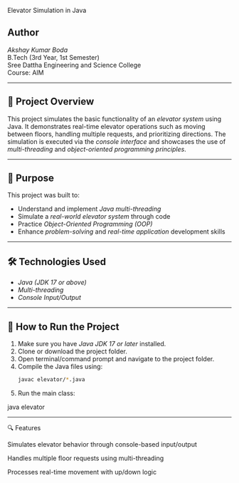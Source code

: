  Elevator Simulation in Java

## Author
*Akshay Kumar Boda*  
B.Tech (3rd Year, 1st Semester)  
Sree Dattha Engineering and Science College  
Course: AIM

---

## 📝 Project Overview

This project simulates the basic functionality of an *elevator system* using Java. It demonstrates real-time elevator operations such as moving between floors, handling multiple requests, and prioritizing directions. The simulation is executed via the *console interface* and showcases the use of *multi-threading* and *object-oriented programming principles*.

---

## 🎯 Purpose

This project was built to:
- Understand and implement *Java multi-threading*
- Simulate a *real-world elevator system* through code
- Practice *Object-Oriented Programming (OOP)*
- Enhance *problem-solving* and *real-time application* development skills

---

## 🛠️ Technologies Used

- *Java (JDK 17 or above)*
- *Multi-threading*
- *Console Input/Output*

---

## 🚀 How to Run the Project

1. Make sure you have *Java JDK 17 or later* installed.
2. Clone or download the project folder.
3. Open terminal/command prompt and navigate to the project folder.
4. Compile the Java files using:
   ```bash
   javac elevator/*.java
5. Run the main class:

java elevator




---

🔍 Features

Simulates elevator behavior through console-based input/output

Handles multiple floor requests using multi-threading

Processes real-time movement with up/down logic
